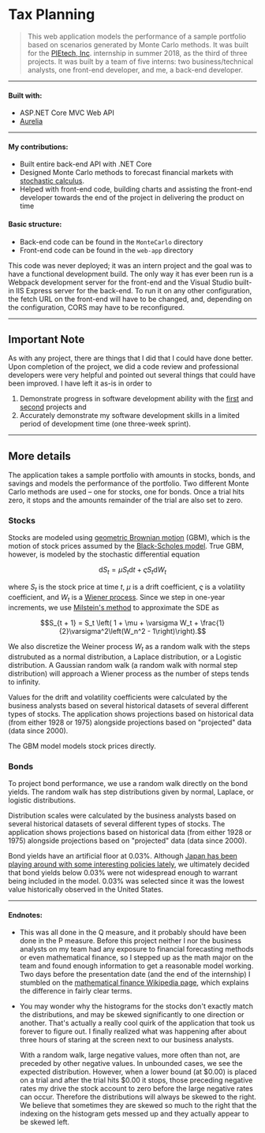 # Tax Planning

> This web application models the performance of a sample portfolio based on scenarios generated by Monte Carlo methods. It was built for the [PIEtech, Inc](https://www.moneyguidepro.com/ifa/). internship in summer 2018, as the third of three projects. It was built by a team of five interns: two business/technical analysts, one front-end developer, and me, a back-end developer.

---

#### Built with:

* ASP.NET Core MVC Web API
* [Aurelia](https://aurelia.io/)

---

#### My contributions:
* Built entire back-end API with .NET Core
* Designed Monte Carlo methods to forecast financial markets with [stochastic calculus](https://en.wikipedia.org/wiki/Stochastic_calculus).
* Helped with front-end code, building charts and assisting the front-end developer towards the end of the project in delivering the product on time


#### Basic structure:

* Back-end code can be found in the `MonteCarlo` directory
* Front-end code can be found in the `web-app` directory

This code was never deployed; it was an intern project and the goal was to have a functional development build. The only way it has ever been run is a Webpack development server for the front-end and the Visual Studio built-in IIS Express server for the back-end. To run it on any other configuration, the fetch URL on the front-end will have to be changed, and, depending on the configuration, CORS may have to be reconfigured.

---

## Important Note

As with any project, there are things that I did that I could have done better. Upon completion of the project, we did a code review and professional developers were very helpful and pointed out several things that could have been improved. I have left it as-is in order to
1. Demonstrate progress in software development ability with the [first](https://gitlab.com/cabellwg/tax-planning) and [second](https://gitlab.com/cabellwg/guaranteed-income) projects and
2. Accurately demonstrate my software development skills in a limited period of development time (one three-week sprint).

---

## More details

The application takes a sample portfolio with amounts in stocks, bonds, and savings and models the performance of the portfolio. Two different Monte Carlo methods are used – one for stocks, one for bonds. Once a trial hits zero, it stops and the amounts remainder of the trial are also set to zero.

### Stocks

Stocks are modeled using [geometric Brownian motion](https://en.wikipedia.org/wiki/Geometric_Brownian_motion) (GBM), which is the motion of stock prices assumed by the [Black-Scholes model](https://en.wikipedia.org/wiki/Black%E2%80%93Scholes_model). True GBM, however, is modeled by the stochastic differential equation
```math
\text{d}S_t = \mu S_t\text{d}t + \varsigma S_t \text{d}W_t
```
where $`S_t`$ is the stock price at time $`t`$, $`\mu`$ is a drift coefficient, $`\varsigma`$ is a volatility coefficient, and $`W_t`$ is a [Wiener process](https://en.wikipedia.org/wiki/Wiener_process). Since we step in one-year increments, we use [Milstein's method](http://www.maths.lth.se/matstat/kurser/fmsn25masm24/lab2/finstat_ch11.pdf) to approximate the SDE as
```math
S_{t + 1} = S_t \left( 1 + \mu + \varsigma W_t + \frac{1}{2}\varsigma^2\left(W_n^2 - 1\right)\right).
```
We also discretize the Weiner process $`W_t`$ as a random walk with the steps distrubuted as a normal distribution, a Laplace distribution, or a Logistic distribution. A Gaussian random walk (a random walk with normal step distribution) will approach a Wiener process as the number of steps tends to infinity.

Values for the drift and volatility coefficients were calculated by the business analysts based on several historical datasets of several different types of stocks. The application shows projections based on historical data (from either 1928 or 1975) alongside projections based on "projected" data (data since 2000).

The GBM model models stock prices directly.

### Bonds

To project bond performance, we use a random walk directly on the bond yields. The random walk has step distributions given by normal, Laplace, or logistic distributions.

Distribution scales were calculated by the business analysts based on several historical datasets of several different types of stocks. The application shows projections based on historical data (from either 1928 or 1975) alongside projections based on "projected" data (data since 2000).

Bond yields have an artificial floor at 0.03%. Although [Japan has been playing around with some interesting policies lately](https://www.bloomberg.com/quicktake/negative-interest-rates), we ultimately decided that bond yields below 0.03% were not widespread enough to warrant being included in the model. 0.03% was selected since it was the lowest value historically observed in the United States.

---

#### Endnotes:
* This was all done in the Q measure, and it probably should have been done in the P measure. Before this project neither I nor the business analysts on my team had any exposure to financial forecasting methods or even mathematical finance, so I stepped up as the math major on the team and found enough information to get a reasonable model working. Two days before the presentation date (and the end of the internship) I stumbled on the [mathematical finance Wikipedia page](https://en.wikipedia.org/wiki/Mathematical_finance), which explains the difference in fairly clear terms.
* You may wonder why the histograms for the stocks don't exactly match the distributions, and may be skewed significantly to one direction or another. That's actually a really cool quirk of the application that took us forever to figure out. I finally realized what was happening after about three hours of staring at the screen next to our business analysts.

  With a random walk, large negative values, more often than not, are preceded by other negative values. In unbounded cases, we see the expected distribution. However, when a lower bound (at $0.00) is placed on a trial and after the trial hits $0.00 it stops, those preceding negative rates my drive the stock account to zero before the large negative rates can occur. Therefore the distributions will always be skewed to the right. We believe that sometimes they are skewed so much to the right that the indexing on the histogram gets messed up and they actually appear to be skewed left.
